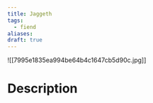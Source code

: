 ```yaml
---
title: Jaggeth
tags:
  - fiend
aliases: 
draft: true
---
```

![[7995e1835ea994be64b4c1647cb5d90c.jpg]]
# Description
